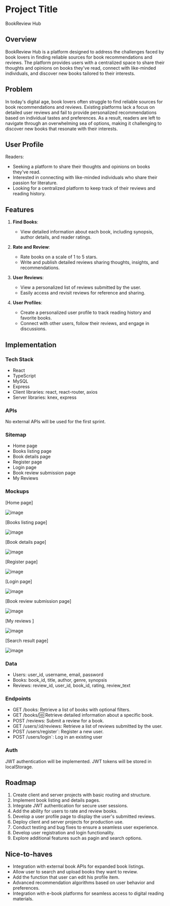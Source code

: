 # Project Title

BookReview Hub


## Overview

BookReview Hub is a platform designed to address the challenges faced by book lovers in finding reliable sources for book recommendations and reviews. The platform provides users with a centralized space to share their thoughts and opinions on books they've read, connect with like-minded individuals, and discover new books tailored to their interests.

## Problem

In today's digital age, book lovers often struggle to find reliable sources for book recommendations and reviews. Existing platforms lack a focus on detailed user reviews and fail to provide personalized recommendations based on individual tastes and preferences. As a result, readers are left to navigate through an overwhelming sea of options, making it challenging to discover new books that resonate with their interests.

## User Profile

Readers:
- Seeking a platform to share their thoughts and opinions on books they've read.
- Interested in connecting with like-minded individuals who share their passion for literature.
- Looking for a centralized platform to keep track of their reviews and reading history.

## Features

1. **Find Books**:
   - View detailed information about each book, including synopsis, author details, and reader ratings.

2. **Rate and Review**:
   - Rate books on a scale of 1 to 5 stars.
   - Write and publish detailed reviews sharing thoughts, insights, and recommendations.

3. **User Reviews**:
   - View a personalized list of reviews submitted by the user.
   - Easily access and revisit reviews for reference and sharing.

4. **User Profiles**:
   - Create a personalized user profile to track reading history and favorite books.
   - Connect with other users, follow their reviews, and engage in discussions.

## Implementation

### Tech Stack

- React
- TypeScript
- MySQL
- Express
- Client libraries: react, react-router, axios
- Server libraries: knex, express

### APIs

No external APIs will be used for the first sprint.

### Sitemap

- Home page
- Books listing page
- Book details page
- Register page
- Login page
- Book review submission page
- My Reviews

### Mockups

[Home page]

![image](https://github.com/amyliu1437/capstone-bookreview/assets/45413051/b33c67a8-786a-4095-ba71-04b93bf03bab) 


[Books listing page]

![image](https://github.com/amyliu1437/capstone-bookreview/assets/45413051/95ec9f0b-160a-4d9a-ad3d-f2a2ef74eb35)

[Book details page]

![image](https://github.com/amyliu1437/capstone-bookreview/assets/45413051/e02e43b4-d46c-4b72-a1bc-7952c11311e0)


[Register page]

![image](https://github.com/amyliu1437/capstone-bookreview/assets/45413051/9f62a63d-e4d5-4535-afb5-88337e29f7ae)



[Login page]


![image](https://github.com/amyliu1437/capstone-bookreview/assets/45413051/abb88aa8-c46b-4f5d-8671-040bf0615f61)



[Book review submission page]

![image](https://github.com/amyliu1437/capstone-bookreview/assets/45413051/671a6ec2-59e7-4c42-b0df-21cd83e718e6)


[My reviews ]


![image](https://github.com/amyliu1437/capstone-bookreview/assets/45413051/03025c63-3766-4bb0-807a-13bd3de9869c)



[Search result page]


![image](https://github.com/amyliu1437/capstone-bookreview/assets/45413051/2f9c7884-376c-4939-8d9b-74c8d2d52e96)





### Data

- Users: user_id, username, email, password
- Books: book_id, title, author, genre, synopsis
- Reviews: review_id, user_id, book_id, rating, review_text

### Endpoints

- GET /books: Retrieve a list of books with optional filters.
- GET /books/:id: Retrieve detailed information about a specific book.
- POST /reviews: Submit a review for a book.
- GET /users/:id/reviews: Retrieve a list of reviews submitted by the user.
- POST /users/register`: Register a new user.
- POST /users/login`: Log in an existing user

### Auth

JWT authentication will be implemented.
JWT tokens will be stored in localStorage.

## Roadmap

1. Create client and server projects with basic routing and structure.
2. Implement book listing and details pages.
3. Integrate JWT authentication for secure user sessions.
4. Add the ability for users to rate and review books.
5. Develop a user profile page to display the user's submitted reviews.
6. Deploy client and server projects for production use.
7. Conduct testing and bug fixes to ensure a seamless user experience.
8. Develop user registration and login functionality.
9. Explore additional features such as pagin and search options.

## Nice-to-haves

- Integration with external book APIs for expanded book listings.
- Allow user to search and upload books they want to review.
- Add the function that user can edit his profile item.
- Advanced recommendation algorithms based on user behavior and preferences.
- Integration with e-book platforms for seamless access to digital reading materials.
